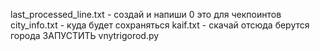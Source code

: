 last_processed_line.txt - создай и напиши 0   это для чекпоинтов
city_info.txt  - куда будет сохраняться
kaif.txt - скачай отсюда берутся города
ЗАПУСТИТЬ vnytrigorod.py
